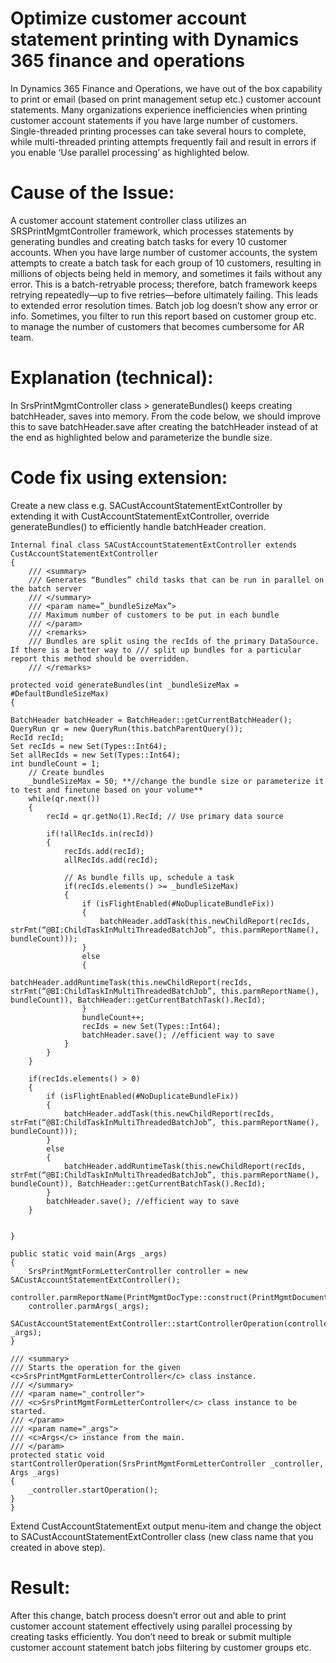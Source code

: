 # Optimize customer account statement printing with Dynamics 365 finance and operations
In Dynamics 365 Finance and Operations, we have out of the box capability to print or email (based on print management setup etc.) customer account statements. Many organizations experience inefficiencies when printing customer account statements if you have large number of customers. Single-threaded printing processes can take several hours to complete, while multi-threaded printing attempts frequently fail and result in errors if you enable ‘Use parallel processing’ as highlighted below.
 
# Cause of the Issue:
A customer account statement controller class utilizes an SRSPrintMgmtController framework, which processes statements by generating bundles and creating batch tasks for every 10 customer accounts. When you have large number of customer accounts, the system attempts to create a batch task for each group of 10 customers, resulting in millions of objects being held in memory, and sometimes it fails without any error. 
This is a batch-retryable process; therefore, batch framework keeps retrying repeatedly—up to five retries—before ultimately failing. This leads to extended error resolution times. Batch job log doesn’t show any error or info.
Sometimes, you filter to run this report based on customer group etc. to manage the number of customers that becomes cumbersome for AR team.

# Explanation (technical):
 In SrsPrintMgmtController class > generateBundles() keeps creating batchHeader, saves into memory. From the code below, we should improve this to save batchHeader.save after creating the batchHeader instead of at the end as highlighted below and parameterize the bundle size. 
 
# Code fix using extension:
Create a new class e.g. SACustAccountStatementExtController by extending it with CustAccountStatementExtController, override generateBundles() to efficiently handle batchHeader creation.
```
Internal final class SACustAccountStatementExtController extends CustAccountStatementExtController 
{ 
	/// <summary> 
	/// Generates “Bundles” child tasks that can be run in parallel on the batch server 
	/// </summary> 
	/// <param name=”_bundleSizeMax”> 
	/// Maximum number of customers to be put in each bundle 
	/// </param> 
	/// <remarks> 
	/// Bundles are split using the recIds of the primary DataSource. If there is a better way to /// split up bundles for a particular report this method should be overridden. 
	/// </remarks> 

protected void generateBundles(int _bundleSizeMax = #DefaultBundleSizeMax)
{ 

BatchHeader batchHeader = BatchHeader::getCurrentBatchHeader(); QueryRun qr = new QueryRun(this.batchParentQuery()); 
RecId recId; 
Set recIds = new Set(Types::Int64); 
Set allRecIds = new Set(Types::Int64);
int bundleCount = 1;
    // Create bundles
	_bundleSizeMax = 50; **//change the bundle size or parameterize it to test and finetune based on your volume**
    while(qr.next())
    {
        recId = qr.getNo(1).RecId; // Use primary data source
        
        if(!allRecIds.in(recId))
        {
            recIds.add(recId);
            allRecIds.add(recId);
            
            // As bundle fills up, schedule a task
            if(recIds.elements() >= _bundleSizeMax)
            {
                if (isFlightEnabled(#NoDuplicateBundleFix))
                {
                    batchHeader.addTask(this.newChildReport(recIds, strFmt(“@BI:ChildTaskInMultiThreadedBatchJob”, this.parmReportName(), bundleCount)));
                }
                else
                {
                    batchHeader.addRuntimeTask(this.newChildReport(recIds, strFmt(“@BI:ChildTaskInMultiThreadedBatchJob”, this.parmReportName(), bundleCount)), BatchHeader::getCurrentBatchTask().RecId);
                }
                bundleCount++;
                recIds = new Set(Types::Int64);
                batchHeader.save(); //efficient way to save
            }
        }
    }
    
    if(recIds.elements() > 0)
    {
        if (isFlightEnabled(#NoDuplicateBundleFix))
        {
            batchHeader.addTask(this.newChildReport(recIds, strFmt(“@BI:ChildTaskInMultiThreadedBatchJob”, this.parmReportName(), bundleCount)));
        }
        else
        {
            batchHeader.addRuntimeTask(this.newChildReport(recIds, strFmt(“@BI:ChildTaskInMultiThreadedBatchJob”, this.parmReportName(), bundleCount)), BatchHeader::getCurrentBatchTask().RecId);
        }
        batchHeader.save(); //efficient way to save
    }
    
    
}

public static void main(Args _args)
{
    SrsPrintMgmtFormLetterController controller = new SACustAccountStatementExtController();
    controller.parmReportName(PrintMgmtDocType::construct(PrintMgmtDocumentType::CustAccountStatement).getDefaultReportFormat());
    controller.parmArgs(_args);
    SACustAccountStatementExtController::startControllerOperation(controller, _args);
}

/// <summary>
/// Starts the operation for the given <c>SrsPrintMgmtFormLetterController</c> class instance.
/// </summary>
/// <param name="_controller">
/// <c>SrsPrintMgmtFormLetterController</c> class instance to be started.
/// </param>
/// <param name="_args">
/// <c>Args</c> instance from the main.
/// </param>
protected static void startControllerOperation(SrsPrintMgmtFormLetterController _controller, Args _args)
{
    _controller.startOperation();
}
}
```
Extend CustAccountStatementExt output menu-item and change the object to SACustAccountStatementExtController class (new class name that you created in above step). 
 

# Result:
After this change, batch process doesn’t error out and able to print customer account statement effectively using parallel processing by creating tasks efficiently. You don’t need to break or submit multiple customer account statement batch jobs filtering by customer groups etc. 

